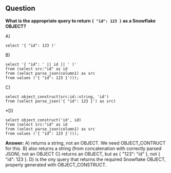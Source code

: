## Question

**What is the appropriate query to return `{ "id": 123 }` as a Snowflake OBJECT?**

A)
```
select '{ "id": 123 )'
```
B)
```
select '{ "id": ' || id || ' )'
from (select src:"id" as id
from (select parse_json(column1) as src
from values ('{ "id": 123 }')));
```
C)
```
select object_construct(src:id::string, 'id')
from (select parse_json('{ "id": 123 }') as src)
```
*D)
```
select object_construct('id', id)
from (select src:"id" as id
from (select parse_json(column1) as src
from values ('{ "id": 123 }')));
```

**Answer:**
A) returns a string, not an OBJECT. We need OBJECT_CONTRUCT for this.
B) also returns a string (from concatenation with correctly parsed JSON), not an OBJECT
C) returns an OBJECT, but as { "123": "id" }, not { "id": 123 }.
D) is the ony query that returns the required Snowflake OBJECT, properly generated with OBJECT_CONSTRUCT.
